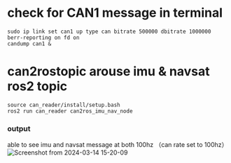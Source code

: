 # check for CAN1 message in terminal
```
sudo ip link set can1 up type can bitrate 500000 dbitrate 1000000 berr-reporting on fd on
candump can1 &
```

# can2rostopic arouse imu & navsat ros2 topic
```
source can_reader/install/setup.bash
ros2 run can_reader can2ros_imu_nav_node
```
### output
able to see imu and navsat message at both 100hz （can rate set to 100hz）
![Screenshot from 2024-03-14 15-20-09](https://github.com/countsp/domain_controller/assets/102967883/e0b2eefc-e169-4b55-a4dc-1129acb39301)
